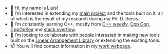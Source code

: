 - 👋 Hi, my name is Lluís!
- 👀 I’m interested in extending my [main project](https://github.com/LAL-project/) and the tools built on it, all of which is the result of my research during my Ph. D. thesis.
- 🌱 I’m constantly learning C++, mostly from [C++ weekly](https://www.youtube.com/c/lefticus1), [Cpp Con](https://www.youtube.com/user/CppCon), [CppOnSea](https://www.youtube.com/@cpponsea) and [stack overflow](https://stackoverflow.com/users/12075306/llualpu).
- 💞️ I’m looking to collaborate with people interested in making new tools built on the [Linear Arrangement Library](https://github.com/LAL-project/linear-arrangement-library) or extending the existing tools.
- 📫 You will find contact information in my [work webpage](https://cqllab.upc.edu/people/lalemany/).

<!---
lluisalemanypuig/lluisalemanypuig is a ✨ special ✨ repository because its `README.md` (this file) appears on your GitHub profile.
You can click the Preview link to take a look at your changes.
--->
